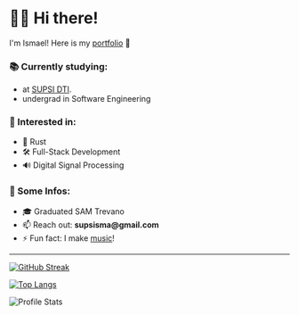 # 👋🏻 Hi there!

I'm Ismael! Here is my [portfolio](https://priisma.dev) 💼

### 📚 Currently studying:

* at [SUPSI DTI](https://www.supsi.ch/en/web/dti/).
* undergrad in Software Engineering

### 🌟 Interested in:

* 🦀 Rust
* 🛠️ Full-Stack Development
* 🔊 Digital Signal Processing

### 🔎 Some Infos:

- 🎓 Graduated SAM Trevano
- 📫 Reach out: __supsisma@gmail.com__
- ⚡ Fun fact: I make [music](https://open.spotify.com/artist/31XTo0LqE2aTybO66R3tBy)!

---

[![GitHub Streak](http://github-readme-streak-stats.herokuapp.com?user=IsmaelTrentin&theme=tokyonight)](https://git.io/streak-stats)

[![Top Langs](https://github-readme-stats-phi-olive-85.vercel.app/api/top-langs/?username=IsmaelTrentin&layout=compact&theme=tokyonight)](https://github.com/anuraghazra/github-readme-stats)

![Profile Stats](https://github-readme-stats-phi-olive-85.vercel.app/api?username=IsmaelTrentin&count_private=true&show_icons=true&theme=tokyonight)

